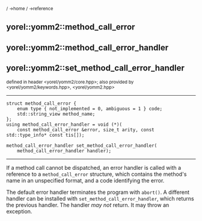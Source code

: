 <sub>/ ->home / ->reference </sub>

## yorel::yomm2::method_call_error
## yorel::yomm2::method_call_error_handler
## yorel::yomm2::set_method_call_error_handler
<sub>defined in header <yorel/yomm2/core.hpp>; also provided by <yorel/yomm2/keywords.hpp>, <yorel/yomm2.hpp></sub>
<!-- -->
---
```
struct method_call_error {
    enum type { not_implemented = 0, ambiguous = 1 } code;
    std::string_view method_name;
};
using method_call_error_handler = void (*)(
    const method_call_error &error, size_t arity, const std::type_info* const tis[]);

method_call_error_handler set_method_call_error_handler(
    method_call_error_handler handler);
```
---
If a method call cannot be dispatched, an error handler is called with a
reference to a `method_call_error` structure, which contains the method's name
in an unspecified format, and a code identifying the error.

The default error handler terminates the program with `abort()`. A different
handler can be installed with `set_method_call_error_handler`, which returns the
previous handler. The handler *may not* return. It may throw an exception.
